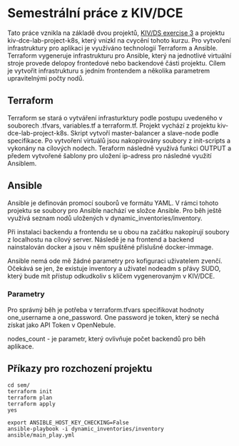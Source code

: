 # Semestrální práce z KIV/DCE

Tato práce vznikla na základě dvou projektů,  [KIV/DS exercise 3](https://github.com/maxotta/kiv-ds-vagrant/tree/master/demo-3) a projektu kiv-dce-lab-project-k8s, který vnizkl na cvycění tohoto kurzu.
Pro vytvoření infrastruktury pro aplikaci je využíváno technologií Terraform a Ansible. Terraform vygeneruje infrastrukturu pro Ansible, který na jednotlivé virtuální stroje provede delopoy frontedové nebo backendové části projektu. 
Cílem je vytvořit infrastrukturu s jedním frontendem a několika parametrem upravitelnými počty nodů.


## Terraform
Terraform se stará o vytváření infrasturktury podle postupu uvedeného v souborech .tfvars, variables.tf a terraform.tf. Projekt vychází z projektu kiv-dce-lab-project-k8s. Skript vytvoří master-balancer a slave-node podle specifikace. Po vytvoření virtuálů jsou nakopírovány soubory z init-scripts a vykonány na cílových nodech. Teraform následně využívá funkci OUTPUT a předem vytvořené šablony pro uložení ip-adress pro následné využití Ansiblem.

## Ansible
Ansible je definován promocí souborů ve formátu YAML. 
V rámci tohoto projektu se soubory pro Ansible nachází ve složce Ansible. Pro běh ještě využívá seznam nodů uložených v dynamic_inventories/inventory.

Při instalaci backendu a frontendu se u obou na začátku nakopírují soubory z localhostu na cílový server. Následě je na frontend a backend nainstalován docker a jsou v něm spuštěné příslušné docker-immage.

Ansible nemá ode mě žádné parametry pro kofiguraci uživatelem zvenčí. Očekává se jen, že existuje inventory a uživatel nodeadm s přávy SUDO, který bude mít přístup odkudkoliv s klíčem vygenerovaným v KIV/DCE.

### Parametry
Pro správný běh je potřeba v terraform.tfvars specifikovat hodnoty one_username a one_password. One password je token, který se nechá získat jako API Token v OpenNebule.

  nodes_count - je parametr, který ovlivňuje počet backendů pro běh aplikace.



## Příkazy pro rozchození projektu
```
cd sem/
terraform init
terraform plan
terraform apply
yes

export ANSIBLE_HOST_KEY_CHECKING=False
ansible-playbook -i dynamic_inventories/inventory ansible/main_play.yml

```
